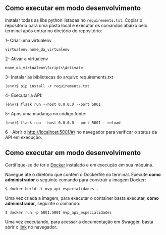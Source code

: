 ## Como executar em modo desenvolvimento


Instalar todas as libs python listadas no `requirements.txt`.
Copiar o repositório para uma pasta local e executar os comandos abaixo pelo terminal após entrar no diretório do repositório:

1- Criar uma virtualenv
```
virtualenv nome_da_virtualenv
```

2- Ativar a virtualenv
```
nome_da_virtualenv\Scripts\Activate
```

3- Instalar as bibliotecas do arquivo requirements.txt 
```
(env)$ pip install -r requirements.txt
```

4- Executar a API:

```
(env)$ flask run --host 0.0.0.0 --port 5001
```
5- Após uma mudança no código fonte:

```
(env)$ flask run --host 0.0.0.0 --port 5001 --reload
```

6 - Abrir o [http://localhost:5001/#/](http://localhost:5001/#/) no navegador para verificar o status da API em execução.

## Como executar em modo desenvolvimento

Certifique-se de ter o [Docker](https://docs.docker.com/engine/install/) instalado e em execução em sua máquina.

Navegue até o diretório que contém o Dockerfile no terminal.
Execute **como administrador** o seguinte comando para construir a imagem Docker:

```
$ docker build -t mvp_api_especialidades .
```

Uma vez criada a imagem, para executar o container basta executar, **como administrador**, seguinte o comando:

```
$ docker run -p 5001:5001 mvp_api_especialidades
```

Uma vez executando, para acessar a documentação em Swagger, basta abrir o [link](http://localhost:5001/openapi/swagger) no navegador.
